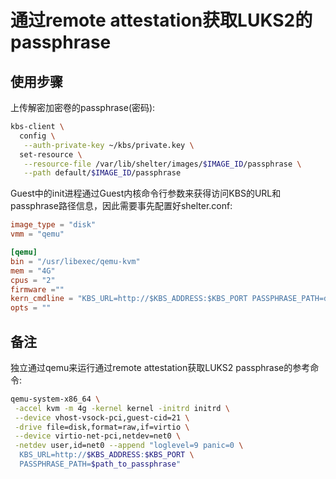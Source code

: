 # 通过remote attestation获取LUKS2的passphrase

## 使用步骤

上传解密加密卷的passphrase(密码):

~~~bash
kbs-client \
  config \
   --auth-private-key ~/kbs/private.key \
  set-resource \
   --resource-file /var/lib/shelter/images/$IMAGE_ID/passphrase \
   --path default/$IMAGE_ID/passphrase
~~~

Guest中的init进程通过Guest内核命令行参数来获得访问KBS的URL和passphrase路径信息，因此需要事先配置好shelter.conf:

~~~toml
image_type = "disk"
vmm = "qemu"

[qemu]
bin = "/usr/libexec/qemu-kvm"
mem = "4G"
cpus = "2"
firmware =""
kern_cmdline = "KBS_URL=http://$KBS_ADDRESS:$KBS_PORT PASSPHRASE_PATH=default/$IMAGE_ID/passphrase"
opts = ""
~~~

## 备注

独立通过qemu来运行通过remote attestation获取LUKS2 passphrase的参考命令:

~~~bash
qemu-system-x86_64 \
 -accel kvm -m 4g -kernel kernel -initrd initrd \
 --device vhost-vsock-pci,guest-cid=21 \
 -drive file=disk,format=raw,if=virtio \
 --device virtio-net-pci,netdev=net0 \
 -netdev user,id=net0 --append "loglevel=9 panic=0 \
  KBS_URL=http://$KBS_ADDRESS:$KBS_PORT \
  PASSPHRASE_PATH=$path_to_passphrase"
~~~